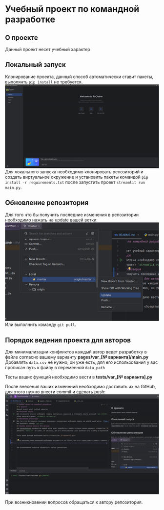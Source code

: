 # Учебный проект по командной разработке
## О проекте
Данный проект несет учебный характер
## Локальный запуск
Клонирование проекта, данный способ автоматически ставит пакеты, выполянть `pip install` не требуется.
![git_new_project.gif](src/img/git_new_prjct.gif)
Для локального запуска необходимо клонировать репозиторий и создать виртуальное окружение и установить пакеты командой `pip install -r requirements.txt`
после запустить проект `streamlit run main.py`.
## Обновление репозитория
Для того что бы получить последние изменения в репозитории необходимо нажать на update вашей ветки:
![img.png](src/img/update_git.png)
Или выполнить команду `git pull`.
## Порядок ведения проекта для авторов
Для минимализации конфликтов каждый автор ведет разработку в файле согласно вашему варианту **pages/var_[№ варианта]/main.py** 
Добавлять `data.csv` не нужно, он уже есть, для его использования у вас прописан путь к файлу в переменной `data_path`

Тесты ваших функций необходимо вести в **tests/var_[№ варианта].py**

После внесения ваших изменений необходимо доставить их на GitHub, для этого нужно внести commit и сделать push:
![git_push.gif](src/img/git_push.gif)

При возникновении вопросов обращаться к автору репозитория.
